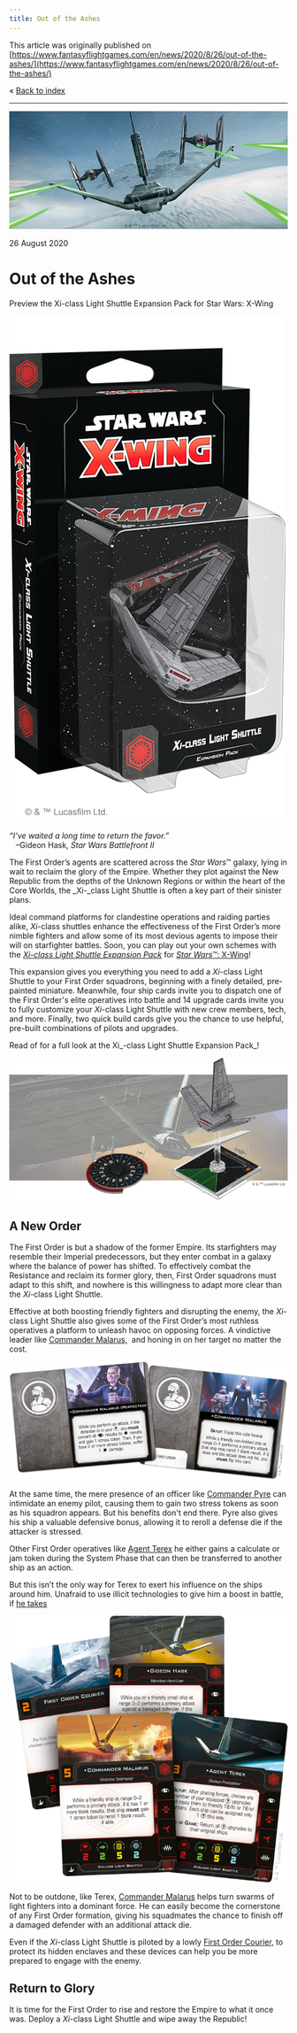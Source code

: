 ```yaml
---
title: Out of the Ashes
---
```


This article was originally published on [https://www.fantasyflightgames.com/en/news/2020/8/26/out-of-the-ashes/](https://www.fantasyflightgames.com/en/news/2020/8/26/out-of-the-ashes/)

&laquo; [Back to index](../index.md)

---

![](8eb73f8ef5d2ce113a6c0ee43a26bb4e.jpg)

26 August 2020

Out of the Ashes
================

Preview the Xi-class Light Shuttle Expansion Pack for Star Wars: X-Wing

![](527975e871502bc2a57a965d14de2201.png)

_“I’ve waited a long time to return the favor.”_  
   –Gideon Hask, _Star Wars Battlefront II_

The First Order’s agents are scattered across the _Star Wars_™ galaxy, lying in wait to reclaim the glory of the Empire. Whether they plot against the New Republic from the depths of the Unknown Regions or within the heart of the Core Worlds, the _Xi-_class Light Shuttle is often a key part of their sinister plans.

Ideal command platforms for clandestine operations and raiding parties alike, _Xi_\-class shuttles enhance the effectiveness of the First Order’s more nimble fighters and allow some of its most devious agents to impose their will on starfighter battles. Soon, you can play out your own schemes with the _[Xi-class Light Shuttle Expansion Pack](https://www.fantasyflightgames.com/en/products/x-wing-second-edition/products/xi-class-light-shuttle-expansion-pack/)_ for [_Star Wars_™: X-Wing](https://www.fantasyflightgames.com/en/products/x-wing-second-edition/)!

This expansion gives you everything you need to add a _Xi_\-class Light Shuttle to your First Order squadrons, beginning with a finely detailed, pre-painted miniature. Meanwhile, four ship cards invite you to dispatch one of the First Order's elite operatives into battle and 14 upgrade cards invite you to fully customize your _Xi_\-class Light Shuttle with new crew members, tech, and more. Finally, two quick build cards give you the chance to use helpful, pre-built combinations of pilots and upgrades.

Read of for a full look at the Xi_\-class Light Shuttle Expansion Pack_!

![](e0a42b68aedf098271eb2ef3393af1e7.png)

A New Order
-----------

The First Order is but a shadow of the former Empire. Its starfighters may resemble their Imperial predecessors, but they enter combat in a galaxy where the balance of power has shifted. To effectively combat the Resistance and reclaim its former glory, then, First Order squadrons must adapt to this shift, and nowhere is this willingness to adapt more clear than the _Xi_\-class Light Shuttle.  

Effective at both boosting friendly fighters and disrupting the enemy, the _Xi_\-class Light Shuttle also gives some of the First Order’s most ruthless operatives a platform to unleash havoc on opposing forces. A vindictive leader like [Commander Malarus,](0d665f7113806768399272a78d225414.png)  and honing in on her target no matter the cost.

![](b4f8b70ea0533bbbb8a345e013a9814e.png)

At the same time, the mere presence of an officer like [Commander Pyre](6ec24d6a8436d83dc065af0db99e0c80.png) can intimidate an enemy pilot, causing them to gain two stress tokens as soon as his squadron appears. But his benefits don't end there. Pyre also gives his ship a valuable defensive bonus, allowing it to reroll a defense die if the attacker is stressed.

Other First Order operatives like [Agent Terex](973f6fc0a5b07be7a324021028c9f554.png) he either gains a calculate or jam token during the System Phase that can then be transferred to another ship as an action. 

But this isn’t the only way for Terex to exert his influence on the ships around him. Unafraid to use illicit technologies to give him a boost in battle, if [he takes](08aead89ac92237da178010105106926.png)

![](6e38617ff3b3e528632a38853e47f9ad.png)

Not to be outdone, like Terex, [Commander Malarus](fd6c89e0262a36c2cfa9592dc1f794fd.png) helps turn swarms of light fighters into a dominant force. He can easily become the cornerstone of any First Order formation, giving his squadmates the chance to finish off a damaged defender with an additional attack die.

Even if the _Xi_\-class Light Shuttle is piloted by a lowly [First Order Courier,](b32475f5a6cfdbd288364a3d26b44ac7.png) to protect its hidden enclaves and these devices can help you be more prepared to engage with the enemy. 

Return to Glory
---------------

It is time for the First Order to rise and restore the Empire to what it once was. Deploy a _Xi_\-class Light Shuttle and wipe away the Republic! 

[](http://community.fantasyflightgames.com/index.php?/forum/222-x-wing/)